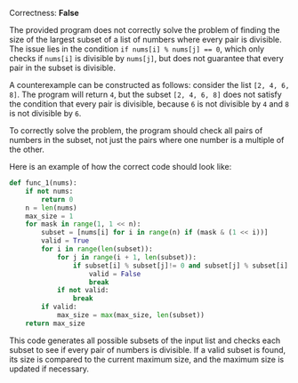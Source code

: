 Correctness: **False**

The provided program does not correctly solve the problem of finding the size of the largest subset of a list of numbers where every pair is divisible. The issue lies in the condition `if nums[i] % nums[j] == 0`, which only checks if `nums[i]` is divisible by `nums[j]`, but does not guarantee that every pair in the subset is divisible.

A counterexample can be constructed as follows: consider the list `[2, 4, 6, 8]`. The program will return `4`, but the subset `[2, 4, 6, 8]` does not satisfy the condition that every pair is divisible, because `6` is not divisible by `4` and `8` is not divisible by `6`.

To correctly solve the problem, the program should check all pairs of numbers in the subset, not just the pairs where one number is a multiple of the other. 

Here is an example of how the correct code should look like:
```python
def func_1(nums):
    if not nums:
        return 0
    n = len(nums)
    max_size = 1
    for mask in range(1, 1 << n):
        subset = [nums[i] for i in range(n) if (mask & (1 << i))]
        valid = True
        for i in range(len(subset)):
            for j in range(i + 1, len(subset)):
                if subset[i] % subset[j]!= 0 and subset[j] % subset[i]!= 0:
                    valid = False
                    break
            if not valid:
                break
        if valid:
            max_size = max(max_size, len(subset))
    return max_size
```
This code generates all possible subsets of the input list and checks each subset to see if every pair of numbers is divisible. If a valid subset is found, its size is compared to the current maximum size, and the maximum size is updated if necessary.